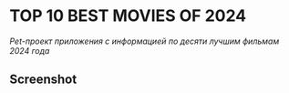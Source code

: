 # TOP 10 BEST MOVIES OF 2024

_Pet-проект приложения с информацией по десяти лучшим фильмам 2024 года_

## Screenshot
